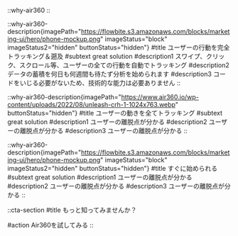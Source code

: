 <!-- ::video-hero
#title
Why Air360?
#subtitle
Air360は従来のアナリティクスツールとは違い、ユーザーの行動を360°把握することで、「なぜ買ってくれたのか、買ってくれなかったのか」を明確にします。
:: -->

::why-air360
::

::why-air360-description{imagePath="https://flowbite.s3.amazonaws.com/blocks/marketing-ui/hero/phone-mockup.png" imageStatus="block" imageStatus2="hidden" buttonStatus="hidden"}
#title
ユーザーの行動を完全トラッキング＆遡及
#subtext
great solution
#description1
スワイプ、クリック、スクロール等、ユーザーの全ての行動を自動でトラッキング
#description2
データの蓄積を何日も何週間も待たず分析を始められます
#description3
コードをいじる必要がないため、技術的な能力は必要ありません
::

::why-air360-description{imagePath="https://www.air360.io/wp-content/uploads/2022/08/unleash-crh-1-1024x763.webp" buttonStatus="hidden"}
#title
ユーザーの動きを全てトラッキング
#subtext
great solution
#description1
ユーザーの離脱点が分かる
#description2
ユーザーの離脱点が分かる
#description3
ユーザーの離脱点が分かる
::

::why-air360-description{imagePath="https://flowbite.s3.amazonaws.com/blocks/marketing-ui/hero/phone-mockup.png" imageStatus="block" imageStatus2="hidden" buttonStatus="hidden"}
#title
すぐに始められる
#subtext
great solution
#description1
ユーザーの離脱点が分かる
#description2
ユーザーの離脱点が分かる
#description3
ユーザーの離脱点が分かる
::

<!-- ::company-logos
#title
愛される E コマースブランドが Air360 を採用しています
:: -->

::cta-section
#title
もっと知ってみませんか？

#action
Air360を試してみる
::